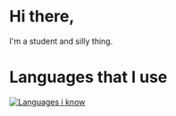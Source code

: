 # Hi there,
I'm a student and silly thing.

# Languages that I use
[![Languages i know](https://skillicons.dev/icons?i=rust,python,ruby)](https://skillicons.dev)

